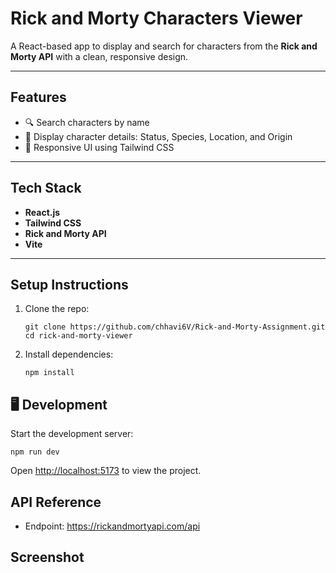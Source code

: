 # Rick and Morty Characters Viewer

A React-based app to display and search for characters from the **Rick and Morty API** with a clean, responsive design.

---

## Features

- 🔍 Search characters by name
- 🌟 Display character details: Status, Species, Location, and Origin
- 🎨 Responsive UI using Tailwind CSS

---

## Tech Stack

- **React.js**
- **Tailwind CSS**
- **Rick and Morty API**
- **Vite**

---

## Setup Instructions

1. Clone the repo:
   ```
   git clone https://github.com/chhavi6V/Rick-and-Morty-Assignment.git
   cd rick-and-morty-viewer
   ```

2.  Install dependencies:
    
    ```
    npm install
    ```
    

🖥️ Development
---------------

  Start the development server:
  ```
  npm run dev
  ```

Open [http://localhost:5173](http://localhost:5173/) to view the project.

## API Reference

- Endpoint: https://rickandmortyapi.com/api

## Screenshot



